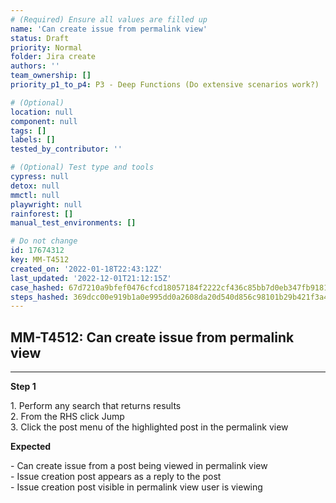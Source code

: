 ```yaml
---
# (Required) Ensure all values are filled up
name: 'Can create issue from permalink view'
status: Draft
priority: Normal
folder: Jira create
authors: ''
team_ownership: []
priority_p1_to_p4: P3 - Deep Functions (Do extensive scenarios work?)

# (Optional)
location: null
component: null
tags: []
labels: []
tested_by_contributor: ''

# (Optional) Test type and tools
cypress: null
detox: null
mmctl: null
playwright: null
rainforest: []
manual_test_environments: []

# Do not change
id: 17674312
key: MM-T4512
created_on: '2022-01-18T22:43:12Z'
last_updated: '2022-12-01T21:12:15Z'
case_hashed: 67d7210a9bfef0476cfcd18057184f2222cf436c85bb7d0eb347fb9181d63dbdae9e400243c645495e4c8a14eef30bba
steps_hashed: 369dcc00e919b1a0e995dd0a2608da20d540d856c98101b29b421f3a4d2c8ba37ed22a3d66680494b2cbe8acc2c3dcab
---
```


<!-- (Auto-generated) Based on frontmatter's "key" and "name" -->

## MM-T4512: Can create issue from permalink view

---

**Step 1**

1\. Perform any search that returns results\
2\. From the RHS click Jump\
3\. Click the post menu of the highlighted post in the permalink view

**Expected**

\- Can create issue from a post being viewed in permalink view\
\- Issue creation post appears as a reply to the post\
\- Issue creation post visible in permalink view user is viewing
